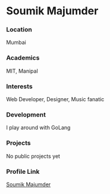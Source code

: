 # Soumik Majumder

### Location

Mumbai

### Academics

MIT, Manipal

### Interests

Web Developer, Designer, Music fanatic

### Development

I play around with GoLang

### Projects

No public projects yet

### Profile Link

[Soumik Majumder](https://github.com/100mik)